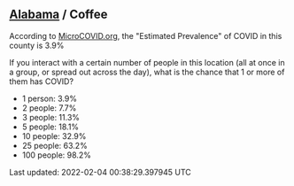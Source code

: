 
## [Alabama](/united-states/alabama) / Coffee

According to [MicroCOVID.org](http://microcovid.org),
the "Estimated Prevalence" of COVID in this county is 3.9%

If you interact with a certain number of people in this location
(all at once in a group, or spread out across the day), what is the chance that
1 or more of them has COVID?

- 1 person: 3.9%
- 2 people: 7.7%
- 3 people: 11.3%
- 5 people: 18.1%
- 10 people: 32.9%
- 25 people: 63.2%
- 100 people: 98.2%

Last updated: 2022-02-04 00:38:29.397945 UTC
